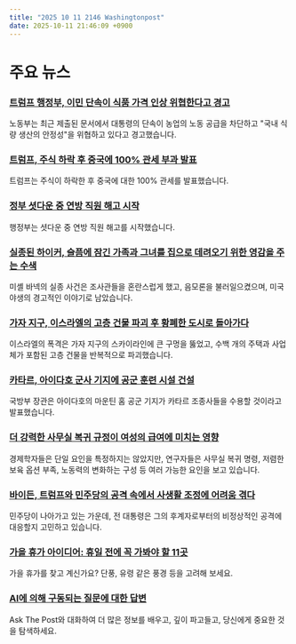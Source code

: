 ```yaml
---
title: "2025 10 11 2146 Washingtonpost"
date: 2025-10-11 21:46:09 +0900
---
```


# 주요 뉴스
### [트럼프 행정부, 이민 단속이 식품 가격 인상 위협한다고 경고](https://www.washingtonpost.com/business/2025/10/11/immigration-crackdown-food-prices/)
 노동부는 최근 제출된 문서에서 대통령의 단속이 농업의 노동 공급을 차단하고 "국내 식량 생산의 안정성"을 위협하고 있다고 경고했습니다.

### [트럼프, 주식 하락 후 중국에 100% 관세 부과 발표](https://www.washingtonpost.com/politics/2025/10/10/trump-xi-china-meeting/)
 트럼프는 주식이 하락한 후 중국에 대한 100% 관세를 발표했습니다.

### [정부 셧다운 중 연방 직원 해고 시작](https://www.washingtonpost.com/business/2025/10/10/trump-federal-workers-layoffs-government-shutdown/)
 행정부는 셧다운 중 연방 직원 해고를 시작했습니다.

### [실종된 하이커, 슬픔에 잠긴 가족과 그녀를 집으로 데려오기 위한 영감을 주는 수색](https://www.washingtonpost.com/sports/interactive/2025/michelle-vanek-disappearance/)
 미셸 바넥의 실종 사건은 조사관들을 혼란스럽게 했고, 음모론을 불러일으켰으며, 미국 야생의 경고적인 이야기로 남았습니다.

### [가자 지구, 이스라엘의 고층 건물 파괴 후 황폐한 도시로 돌아가다](https://www.washingtonpost.com/world/interactive/2025/gaza-city-bombing-high-rise-towers/)
 이스라엘의 폭격은 가자 지구의 스카이라인에 큰 구멍을 뚫었고, 수백 개의 주택과 사업체가 포함된 고층 건물을 반복적으로 파괴했습니다.

### [카타르, 아이다호 군사 기지에 공군 훈련 시설 건설](https://www.washingtonpost.com/national-security/2025/10/11/qatar-air-foce-facility-us-idaho/)
 국방부 장관은 아이다호의 마운틴 홈 공군 기지가 카타르 조종사들을 수용할 것이라고 발표했습니다.

### [더 강력한 사무실 복귀 규정이 여성의 급여에 미치는 영향](https://www.washingtonpost.com/business/2025/10/11/rto-mandates-gender-wage-gap/)
 경제학자들은 단일 요인을 특정하지는 않았지만, 연구자들은 사무실 복귀 명령, 저렴한 보육 옵션 부족, 노동력의 변화하는 구성 등 여러 가능한 요인을 보고 있습니다.

### [바이든, 트럼프와 민주당의 공격 속에서 사생활 조정에 어려움 겪다](https://www.washingtonpost.com/politics/2025/10/11/biden-private-cancer-presidency/)
 민주당이 나아가고 있는 가운데, 전 대통령은 그의 후계자로부터의 비정상적인 공격에 대응할지 고민하고 있습니다.

### [가을 휴가 아이디어: 휴일 전에 꼭 가봐야 할 11곳](https://www.washingtonpost.com/travel/2025/10/11/fall-vacation-ideas/)
 가을 휴가를 찾고 계신가요? 단풍, 유령 같은 풍경 등을 고려해 보세요.

### [AI에 의해 구동되는 질문에 대한 답변](https://www.washingtonpost.com/ask-the-post-ai/)
 Ask The Post와 대화하여 더 많은 정보를 배우고, 깊이 파고들고, 당신에게 중요한 것을 탐색하세요.